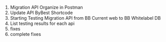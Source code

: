 1. Migration API Organize in Postman
2. Update API ByBest Shortcode
3. Starting Testing Migration API from BB Current web to BB Whitelabel DB
4. List testing results for each api
5. fixes
6. complete fixes
